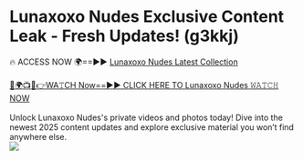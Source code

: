 # Lunaxoxo Nudes Exclusive Content Leak - Fresh Updates! (g3kkj)

🔥 ACCESS NOW 🌍==►► <a href="https://tinyurl.com/yc657z5k" rel="nofollow">Lunaxoxo Nudes Latest Collection</a>
<br><br>
[🔴🌍📺📱👉WA𝚃CH Now==►► CLICK HERE TO Lunaxoxo Nudes 𝚆𝙰𝚃𝙲𝙷 NOW](https://tinyurl.com/yc657z5k)
<br><br>
Unlock Lunaxoxo Nudes's private videos and photos today! Dive into the newest 2025 content updates and explore exclusive material you won’t find anywhere else.
<br>
<a href="https://tinyurl.com/yc657z5k" rel="nofollow" data-target="animated-image.originalLink"><img src="https://camo.githubusercontent.com/8a4f000d20f83aca3bf7ec5f350d767afa0574a8a352519fd8cfa583a6f93a33/68747470733a2f2f692e696d6775722e636f6d2f644a486b345a712e676966" data-canonical-src="https://i.imgur.com/dJHk4Zq.gif" style="max-width: 100%; display: inline-block;" data-target="animated-image.originalImage"></a>
<br>
